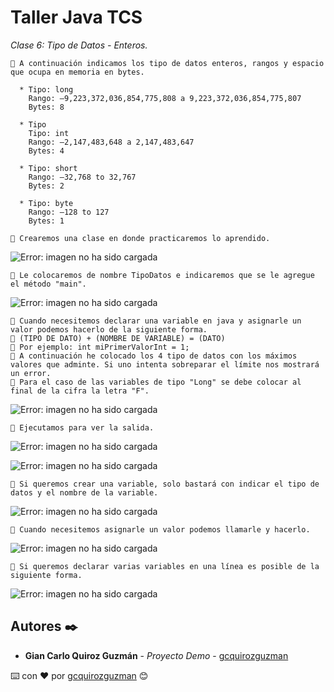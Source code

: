 # Taller Java TCS

_Clase 6: Tipo de Datos - Enteros._

```
📢 A continuación indicamos los tipo de datos enteros, rangos y espacio que ocupa en memoria en bytes.

  * Tipo: long
    Rango: –9,223,372,036,854,775,808 a 9,223,372,036,854,775,807
    Bytes: 8
    
  * Tipo 
    Tipo: int
    Rango: –2,147,483,648 a 2,147,483,647
    Bytes: 4
    
  * Tipo: short
    Rango: –32,768 to 32,767
    Bytes: 2
    
  * Tipo: byte
    Rango: –128 to 127
    Bytes: 1
```

```
📢 Crearemos una clase en donde practicaremos lo aprendido.
```

![Error: imagen no ha sido cargada](https://github.com/gcquirozguzman/java-tcs-202001/blob/Clase-06/imagenes/pagina_6_1.png)

```
📢 Le colocaremos de nombre TipoDatos e indicaremos que se le agregue el método "main".
```

![Error: imagen no ha sido cargada](https://github.com/gcquirozguzman/java-tcs-202001/blob/Clase-06/imagenes/pagina_6_2.png)

```
📢 Cuando necesitemos declarar una variable en java y asignarle un valor podemos hacerlo de la siguiente forma.
📢 (TIPO DE DATO) + (NOMBRE DE VARIABLE) = (DATO)
📢 Por ejemplo: int miPrimerValorInt = 1;
📢 A continuación he colocado los 4 tipo de datos con los máximos valores que adminte. Si uno intenta sobreparar el límite nos mostrará un error.
📢 Para el caso de las variables de tipo "Long" se debe colocar al final de la cifra la letra "F".
```

![Error: imagen no ha sido cargada](https://github.com/gcquirozguzman/java-tcs-202001/blob/Clase-06/imagenes/pagina_6_3.png)

```
📢 Ejecutamos para ver la salida.
```

![Error: imagen no ha sido cargada](https://github.com/gcquirozguzman/java-tcs-202001/blob/Clase-06/imagenes/pagina_6_4.png)

![Error: imagen no ha sido cargada](https://github.com/gcquirozguzman/java-tcs-202001/blob/Clase-06/imagenes/pagina_6_5.png)

```
📢 Si queremos crear una variable, solo bastará con indicar el tipo de datos y el nombre de la variable.
```

![Error: imagen no ha sido cargada](https://github.com/gcquirozguzman/java-tcs-202001/blob/Clase-06/imagenes/pagina_6_6.png)

```
📢 Cuando necesitemos asignarle un valor podemos llamarle y hacerlo.
```

![Error: imagen no ha sido cargada](https://github.com/gcquirozguzman/java-tcs-202001/blob/Clase-06/imagenes/pagina_6_7.png)

```
📢 Si queremos declarar varias variables en una línea es posible de la siguiente forma.
```

![Error: imagen no ha sido cargada](https://github.com/gcquirozguzman/java-tcs-202001/blob/Clase-06/imagenes/pagina_6_8.png)


## Autores ✒️

* **Gian Carlo Quiroz Guzmán** - *Proyecto Demo* - [gcquirozguzman](https://github.com/gcquirozguzman)



⌨️ con ❤️ por [gcquirozguzman](https://github.com/gcquirozguzman) 😊
